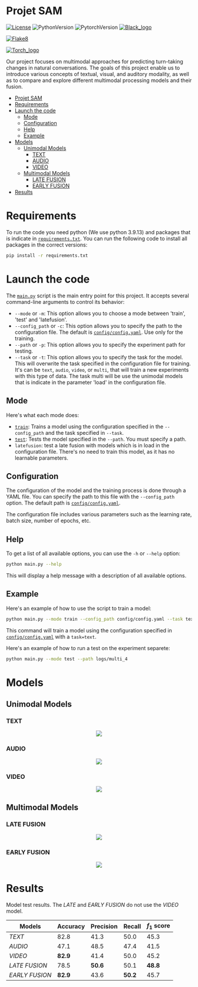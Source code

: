 # Projet SAM

[![License](https://img.shields.io/github/license/valentingol/LeafNothingBehind?color=999)](https://stringfixer.com/fr/MIT_license)
![PythonVersion](https://img.shields.io/badge/python-3.10-informational)
![PytorchVersion](https://img.shields.io/badge/Pytorch-2.0-blue)
[![Black_logo](https://img.shields.io/badge/code%20style-black-000000.svg)](https://github.com/psf/black)


[![Flake8](https://github.com/Highdrien/MultiModal-Model/actions/workflows/flake.yaml/badge.svg)](https://github.com/Highdrien/MultiModal-Model/actions/workflows/flake.yaml)


[![Torch_logo](https://img.shields.io/badge/PyTorch-EE4C2C?style=for-the-badge&logo=pytorch&logoColor=white)](https://pytorch.org/)

Our project focuses on multimodal approaches for predicting turn-taking changes in natural conversations. The goals of this project enable us to introduce various concepts of textual, visual, and auditory modality, as well as to compare and explore different multimodal processing models and their fusion.

- [Projet SAM](#projet-sam)
- [Requirements](#requirements)
- [Launch the code](#launch-the-code)
  - [Mode](#mode)
  - [Configuration](#configuration)
  - [Help](#help)
  - [Example](#example)
- [Models](#models)
  - [Unimodal Models](#unimodal-models)
    - [TEXT](#text)
    - [AUDIO](#audio)
    - [VIDEO](#video)
  - [Multimodal Models](#multimodal-models)
    - [LATE FUSION](#late-fusion)
    - [EARLY FUSION](#early-fusion)
- [Results](#results)


# Requirements
To run the code you need python (We use python 3.9.13) and packages that is indicate in [`requirements.txt`](requirements.txt).
You can run the following code to install all packages in the correct versions:
```sh
pip install -r requirements.txt
```

# Launch the code

The [`main.py`](main.py) script is the main entry point for this project. It accepts several command-line arguments to control its behavior:

- `--mode` or `-m`: This option allows you to choose a mode between 'train', 'test' and 'latefusion'.
- `--config_path` or `-c`: This option allows you to specify the path to the configuration file. The default is [`config/config.yaml`](config/config.yaml). Use only for the training.
- `--path` or `-p`: This option allows you to specify the experiment path for testing.
- `--task` or `-t`: This option allows you to specify the task for the model. This will overwrite the task specified in the configuration file for training. It's can be `text`, `audio`, `video`, or `multi`, that will train a new experiments with this type of data. The task multi will be use the unimodal models that is indicate in the parameter 'load' in the configuration file.

## Mode
Here's what each mode does:

- [`train`](src/train.py): Trains a model using the configuration specified in the `--config_path` and the task specified in `--task`.
- [`test`](src/test.py): Tests the model specified in the `--path`. You must specify a path.
- `latefusion`: test a late fusion with models which is in load in the configuration file. There's no need to train this model, as it has no learnable parameters.

## Configuration

The configuration of the model and the training process is done through a YAML file. You can specify the path to this file with the `--config_path` option. The default path is [`config/config.yaml`](config/config.yaml).

The configuration file includes various parameters such as the learning rate, batch size, number of epochs, etc.

## Help

To get a list of all available options, you can use the `-h` or `--help` option:

```sh
python main.py --help
```

This will display a help message with a description of all available options.

## Example
Here's an example of how to use the script to train a model:

```sh
python main.py --mode train --config_path config/config.yaml --task text
```

This command will train a model using the configuration specified in [`config/config.yaml`](config/config.yaml) with a `task=text`.

Here's an example of how to run a test on the experiment separete:

```sh
python main.py --mode test --path logs/multi_4
```

# Models
## Unimodal Models
### TEXT
<p align="center"><img src=report\image_model\model_text.png><p>

### AUDIO
<p align="center"><img src=report\image_model\model_audio.png><p>

### VIDEO
<p align="center"><img src=report\image_model\model_video.png><p>

## Multimodal Models
### LATE FUSION
<p align="center"><img src=report\image_model\late_fusion.png><p>

### EARLY FUSION
<p align="center"><img src=report\image_model\early_fusion.png><p>

# Results

Model test results. The *LATE* and *EARLY FUSION* do not use the *VIDEO* model.

| Models            | Accuracy | Precision | Recall | $f_1$ score |
|-------------------|----------|-----------|--------|-------------|
| *TEXT*            | 82.8     | 41.3      | 50.0   | 45.3        |
| *AUDIO*           | 47.1     | 48.5      | 47.4   | 41.5        |
| *VIDEO*           | **82.9** | 41.4      | 50.0   | 45.2        |
| *LATE FUSION*     | 78.5     | **50.6**  | 50.1   | **48.8**    |
| *EARLY FUSION*    | **82.9** | 43.6      | **50.2** | 45.7      |

